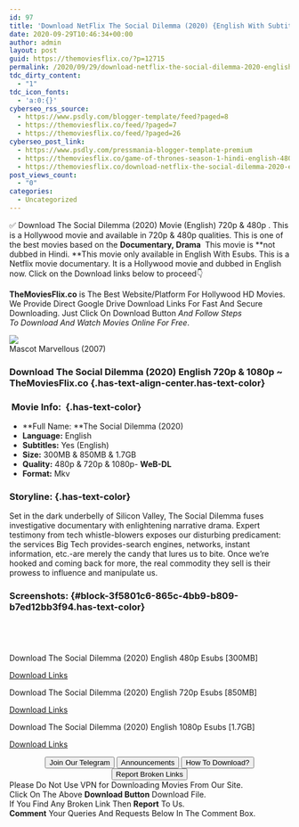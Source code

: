 ```yaml
---
id: 97
title: 'Download NetFlix The Social Dilemma (2020) {English With Subtitles} WeB-DL 480p [300MB] || 720p [850MB] || 1080p [1.7GB]'
date: 2020-09-29T10:46:34+00:00
author: admin
layout: post
guid: https://themoviesflix.co/?p=12715
permalink: /2020/09/29/download-netflix-the-social-dilemma-2020-english-with-subtitles-web-dl-480p-300mb-720p-850mb-1080p-1-7gb/
tdc_dirty_content:
  - "1"
tdc_icon_fonts:
  - 'a:0:{}'
cyberseo_rss_source:
  - https://www.psdly.com/blogger-template/feed?paged=8
  - https://themoviesflix.co/feed/?paged=7
  - https://themoviesflix.co/feed/?paged=26
cyberseo_post_link:
  - https://www.psdly.com/pressmania-blogger-template-premium
  - https://themoviesflix.co/game-of-thrones-season-1-hindi-english-480p-720p-1080p/
  - https://themoviesflix.co/download-netflix-the-social-dilemma-2020-english-480p-720p-1080p/
post_views_count:
  - "0"
categories:
  - Uncategorized
---
```

✅ Download The Social Dilemma (2020)&nbsp;Movie&nbsp;(English)&nbsp;720p&nbsp;&&nbsp;480p&nbsp;. This is a Hollywood movie and available in&nbsp;720p&nbsp;&&nbsp;480p&nbsp;qualities. This is one of the best movies based on the&nbsp;**Documentary,&nbsp;Drama**&nbsp;&nbsp;This movie is&nbsp;**not dubbed in&nbsp;Hindi.&nbsp;**This movie only available in English With Esubs. This is a Netflix movie documentary. It is a Hollywood movie and dubbed in English now.&nbsp;Click on the Download links below to proceed👇

**TheMoviesFlix.co**&nbsp;is The Best Website/Platform For Hollywood HD Movies. We Provide Direct Google Drive Download Links For Fast And Secure Downloading. Just Click On Download Button&nbsp;_And Follow Steps To&nbsp;Download And Watch Movies Online For Free_.

<div class="imdbwp imdbwp--movie dark">
  <div class="imdbwp__thumb">
    <a class="imdbwp__link" target="_blank" title="Mascot Marvellous" href="https://www.imdb.com/title/tt1146482/" rel="nofollow noopener noreferrer"><img class="imdbwp__img" src="https://themoviesflix.co/wp-content/plugins/imdb-for-wordpress/assets/img/placeholder.png" /></a>
  </div>
  
  <div class="imdbwp__content">
    <div class="imdbwp__header">
      <span class="imdbwp__title">Mascot Marvellous</span> (2007)
    </div>
  </div>
</div>

### Download The Social Dilemma (2020) English 720p & 1080p ~ TheMoviesFlix.co {.has-text-align-center.has-text-color}

### &nbsp;Movie Info:&nbsp; {.has-text-color}

  * **Full Name:&nbsp;**The Social Dilemma (2020)
  * **Language:**&nbsp;English
  * **Subtitles:**&nbsp;Yes (English)
  * **Size:**&nbsp;300MB & 850MB & 1.7GB
  * **Quality:**&nbsp;480p & 720p & 1080p-&nbsp;**WeB-DL**
  * **Format:**&nbsp;Mkv

### Storyline: {.has-text-color}

Set in the dark underbelly of Silicon Valley, The Social Dilemma fuses investigative documentary with enlightening narrative drama. Expert testimony from tech whistle-blowers exposes our disturbing predicament: the services Big Tech provides-search engines, networks, instant information, etc.-are merely the candy that lures us to bite. Once we’re hooked and coming back for more, the real commodity they sell is their prowess to influence and manipulate us.

### Screenshots: {#block-3f5801c6-865c-4bb9-b809-b7ed12bb3f94.has-text-color}

<div class="wp-block-image">
  <figure class="aligncenter"><img src="https://i.imgur.com/yZufP34.jpg" alt /></figure>
</div>

<div class="wp-block-image">
  <figure class="aligncenter"><img src="https://i.imgur.com/mmLdCuh.jpg" alt /></figure>
</div>

<div class="wp-block-image">
  <figure class="aligncenter"><img src="https://i.imgur.com/chL6GAF.jpg" alt /></figure>
</div>

<div class="wp-block-image">
  <figure class="aligncenter"><img src="https://i.imgur.com/JlGLEbo.jpg" alt /></figure>
</div>

<p class="has-text-align-center has-text-color has-medium-font-size">
  Download The Social Dilemma (2020) English 480p Esubs [300MB]
</p>

<span class="mb-center maxbutton-3-center"><span class="maxbutton-3-container mb-container"><a class="maxbutton-3 maxbutton maxbutton-post-button" target="_blank" rel="nofollow noopener noreferrer" href="https://coinquint.com/a11826/"><span class="mb-text">Download Links</span></a></span></span>

<p class="has-text-align-center has-text-color has-medium-font-size">
  Download The Social Dilemma (2020) English 720p Esubs [850MB]
</p>

<span class="mb-center maxbutton-3-center"><span class="maxbutton-3-container mb-container"><a class="maxbutton-3 maxbutton maxbutton-post-button" target="_blank" rel="nofollow noopener noreferrer" href="https://coinquint.com/a11828/"><span class="mb-text">Download Links</span></a></span></span>

<p class="has-text-align-center has-text-color has-medium-font-size">
  Download The Social Dilemma (2020) English 1080p Esubs [1.7GB]
</p>

<span class="mb-center maxbutton-3-center"><span class="maxbutton-3-container mb-container"><a class="maxbutton-3 maxbutton maxbutton-post-button" target="_blank" rel="nofollow noopener noreferrer" href="https://coinquint.com/a11830/"><span class="mb-text">Download Links</span></a></span></span>

<center>
</center>

<center>
  <a href="https://t.me/themoviesflixcom" target="_blank" data-wpel-link="external" rel="nofollow external noopener noreferrer"><button class="button button5">Join Our Telegram</button></a> <a href="https://themoviesflix.co/download-netflix-the-social-dilemma-2020-english-480p-720p-1080p/#" target="_blank" data-wpel-link="external" rel="nofollow external noopener noreferrer"><button class="button button5">Announcements</button></a> <a href="https://themoviesflix.com/how-to-download/" target="_blank" data-wpel-link="external" rel="nofollow external noopener noreferrer"><button class="button button5">How To Download?</button></a> <a href="https://themoviesflix.co/download-netflix-the-social-dilemma-2020-english-480p-720p-1080p/#" target="_blank" data-wpel-link="external" rel="nofollow external noopener noreferrer"><button class="button button5">Report Broken Links</button></a>
</center>

<div class="alert alert-danger">
  Please Do Not Use VPN for Downloading Movies From Our Site.
</div>

<div class="alert alert-success">
  Click On The Above <strong>Download Button</strong> Download File.
</div>

<div class="alert alert-warning">
  If You Find Any Broken Link Then <strong>Report</strong> To Us.
</div>

<div class="alert alert-info">
  <strong>Comment</strong> Your Queries And Requests Below In The Comment Box.
</div>